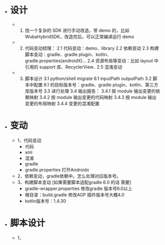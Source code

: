 - # 设计
	- 1. 找一个复杂的 SDK 进行手动改造，带 demo 的，比如 WubaHybridSDK，改造完后，可以正常编译运行 demo
	- 2. 代码变动梳理：
	    2.1 代码变动：demo、library
	    2.2 依赖变动
	    2.3 构建脚本变动：gradle、gradle plugin、kotlin、gradle.properties(androidX)...
	    2.4 资源布局等变动：比如 layout 中引用的 support 库、RecyclerView..
	    2.5 混淆变动
	- 3. 脚本设计
	    3.1 python/shell migrate 6.1 inputPath outputPath
	    3.2 脚本中配置 6.1 的目标版本号：gradle、gradle plugin、kotlin、第三方库版本号
	    3.3 进行处理
	    3.4 输出报告：
	        3.4.1 按 module 输出变更的依赖映射
	        3.4.2 按 module 输出变更的代码映射
	        3.4.3 按 module 输出变更的布局映射
	        3.4.4 变更的混淆配置
- # 变动
	- 1、代码变动
		- 代码
		- xml
		- 混淆
		- gradle
		- gradle.properties  打开Androidx
	- 2、依赖变动，gradle依赖中。怎么处理对应版本号。
	- 3、构建脚本变动  [如果需要脚本适配gradle 6.0 的话 需要]
		- gradle-wrapper.properties  修改gradle 版本号6.0以上
		- 根目录：build.gradle 修改AGP 插件版本号大概4.0
		- kotlin版本号：1.4.30
- # 脚本设计
	- 1、